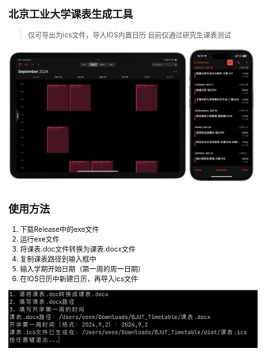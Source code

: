 ## 北京工业大学课表生成工具
> 仅可导出为ics文件，导入IOS内置日历
> 目前仅通过研究生课表测试

![image](./img/img2.png)

## 使用方法
1. 下载Release中的exe文件
2. 运行exe文件
3. 将课表.doc文件转换为课表.docx文件
4. 复制课表路径到输入框中
5. 输入学期开始日期（第一周的周一日期）
6. 在IOS日历中新建日历，再导入ics文件

![image](./img/img1.png)

